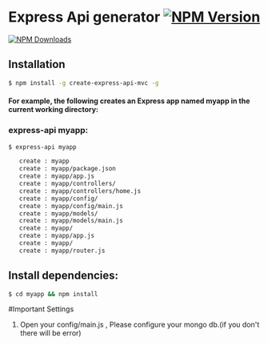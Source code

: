 # Express Api generator [![NPM Version](http://img.shields.io/npm/v/create-express-api-mvc.svg?style=flat)](https://www.npmjs.com/package/create-express-api-mvc)
[![NPM Downloads](https://img.shields.io/npm/dm/create-express-api-mvc.svg?style=flat)](https://www.npmjs.com/package/create-express-api-mvc)


## Installation

```sh
$ npm install -g create-express-api-mvc -g 
```


#### For example, the following creates an Express app named myapp in the current working directory:


### express-api myapp:

```bash
$ express-api myapp

   create : myapp
   create : myapp/package.json
   create : myapp/app.js
   create : myapp/controllers/
   create : myapp/controllers/home.js
   create : myapp/config/
   create : myapp/config/main.js
   create : myapp/models/
   create : myapp/models/main.js
   create : myapp/
   create : myapp/app.js
   create : myapp/
   create : myapp/router.js
   ```
## Install dependencies:  
```bash
$ cd myapp && npm install

```

#Important Settings
   1) Open your config/main.js , Please configure your mongo db.(if you don't there will be error)

